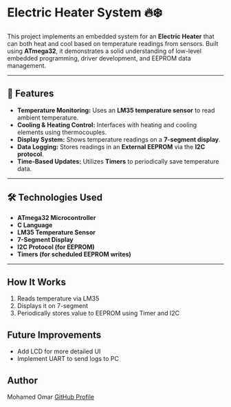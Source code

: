 # Electric Heater System 🔥❄️

This project implements an embedded system for an **Electric Heater** that can both heat and cool based on temperature readings from sensors. Built using **ATmega32**, it demonstrates a solid understanding of low-level embedded programming, driver development, and EEPROM data management.

---

## 🔧 Features

- **Temperature Monitoring:** Uses an **LM35 temperature sensor** to read ambient temperature.
- **Cooling & Heating Control:** Interfaces with heating and cooling elements using thermocouples.
- **Display System:** Shows temperature readings on a **7-segment display**.
- **Data Logging:** Stores readings in an **External EEPROM** via the **I2C protocol**.
- **Time-Based Updates:** Utilizes **Timers** to periodically save temperature data.

---

## 🛠️ Technologies Used

- **ATmega32 Microcontroller**
- **C Language**
- **LM35 Temperature Sensor**
- **7-Segment Display**
- **I2C Protocol (for EEPROM)**
- **Timers (for scheduled EEPROM writes)**

---

## How It Works
1. Reads temperature via LM35
2. Displays it on 7-segment
3. Periodically stores value to EEPROM using Timer and I2C

## Future Improvements
- Add LCD for more detailed UI
- Implement UART to send logs to PC


## Author
Mohamed Omar 
[GitHub Profile](https://github.com/MohamdOmar)
